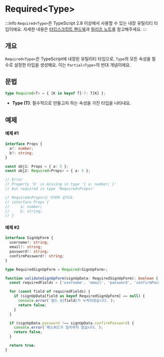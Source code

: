 # Required\<Type>

:::info
`Required<Type>`은 TypeScript 2.8 이상에서 사용할 수 있는 내장 유틸리티 타입이에요. 자세한 내용은 [타입스크립트 핸드북](https://www.typescriptlang.org/docs/handbook/utility-types.html#requiredtype)과 [릴리즈 노트](https://www.typescriptlang.org/docs/handbook/release-notes/typescript-2-8.html#improved-control-over-mapped-type-modifiers)를 참고해주세요.
:::

## 개요

`Required<Type>`은 TypeScript에 내장된 유틸리티 타입으로, `Type`의 모든 속성을 필수로 설정한 타입을 생성해요. 이는 `Partial<Type>`의 반대 개념이에요.

## 문법

```ts
type Required<T> = { [K in keyof T]-?: T[K] };
```

- **Type (T)**: 필수적으로 만들고자 하는 속성을 가진 타입을 나타내요.

## 예제

#### 예제 #1

```ts
interface Props {
  a?: number;
  b?: string;
}

const obj1: Props = { a: 5 };
const obj2: Required<Props> = { a: 5 };

// Error
// Property 'b' is missing in type '{ a: number; }'
// but required in type 'Required<Props>'

// Required<Props>는 아래와 같아요.
// interface Props {
//     a: number;
//     b: string;
// }
```

#### 예제 #2

```ts
interface SignUpForm {
  username?: string;
  email?: string;
  password?: string;
  confirmPassword?: string;
}

type RequiredSignUpForm = Required<SignUpForm>;

function validateSignUpForm(signUpData: RequiredSignUpForm): boolean {
  const requiredFields = ['username', 'email', 'password', 'confirmPassword'];

  for (const field of requiredFields) {
    if (signUpData[field as keyof RequiredSignUpForm] == null) {
      console.error(`필드 ${field}가 누락되었습니다.`);
      return false;
    }
  }

  if (signUpData.password !== signUpData.confirmPassword) {
    console.error(`패스워드가 일치하지 않습니다.`);
    return false;
  }

  return true;
}
```
